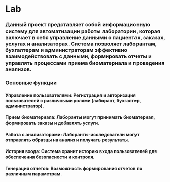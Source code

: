 # Lab
### Данный проект представляет собой информационную систему для автоматизации работы лаборатории, которая включает в себя управление данными о пациентах, заказах, услугах и анализаторах. Система позволяет лаборантам, бухгалтерам и администраторам эффективно взаимодействовать с данными, формировать отчеты и управлять процессами приема биоматериала и проведения анализов.

### Основные функции
#### Управление пользователями: Регистрация и авторизация пользователей с различными ролями (лаборант, бухгалтер, администратор).
#### Прием биоматериала: Лаборанты могут принимать биоматериал, формировать заказы и добавлять услуги.
#### Работа с анализаторами: Лаборанты-исследователи могут отправлять образцы на анализ и получать результаты.
#### История входа: Система хранит историю входа пользователей для обеспечения безопасности и контроля.
#### Генерация отчетов: Возможность формирования отчетов по различным параметрам.
